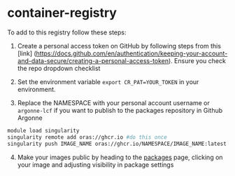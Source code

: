 # container-registry
To add to this registry follow these steps:

1. Create a personal access token on GitHub by following steps from this [link] (https://docs.github.com/en/authentication/keeping-your-account-and-data-secure/creating-a-personal-access-token). Ensure you check the repo dropdown checklist

2. Set the environment variable `export CR_PAT=YOUR_TOKEN` in your environment.

3. Replace the NAMESPACE with your personal account username or `argonne-lcf` if you want to publish to the packages repository in Github Argonne

```bash
module load singularity
singularity remote add oras://ghcr.io #do this once
singularity push IMAGE_NAME oras://ghcr.io/NAMESPACE/IMAGE_NAME:latest
```
4. Make your images public by heading to the [packages](https://github.com/orgs/argonne-lcf/packages) page, clicking on your image and adjusting visibility in package settings 

